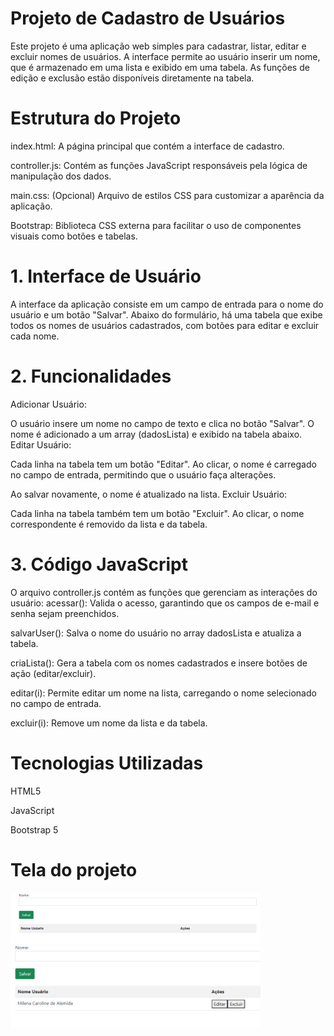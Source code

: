 # Projeto de Cadastro de Usuários

Este projeto é uma aplicação web simples para cadastrar, listar, editar e excluir nomes de usuários. A interface permite ao usuário inserir um nome, que é armazenado em uma lista e exibido em uma tabela. As funções de edição e exclusão estão disponíveis diretamente na tabela.

# Estrutura do Projeto

index.html: A página principal que contém a interface de cadastro.

controller.js: Contém as funções JavaScript responsáveis pela lógica de manipulação dos dados.

main.css: (Opcional) Arquivo de estilos CSS para customizar a aparência da aplicação.

Bootstrap: Biblioteca CSS externa para facilitar o uso de componentes visuais como botões e tabelas.


# 1. Interface de Usuário
A interface da aplicação consiste em um campo de entrada para o nome do usuário e um botão "Salvar".
 Abaixo do formulário, há uma tabela que exibe todos os nomes de usuários cadastrados, com botões para editar e excluir cada nome.

# 2. Funcionalidades
Adicionar Usuário:

O usuário insere um nome no campo de texto e clica no botão "Salvar".
O nome é adicionado a um array (dadosLista) e exibido na tabela abaixo.
Editar Usuário:

Cada linha na tabela tem um botão "Editar". Ao clicar, o nome é carregado no campo de entrada, permitindo que o usuário faça alterações.

Ao salvar novamente, o nome é atualizado na lista.
Excluir Usuário:

Cada linha na tabela também tem um botão "Excluir". Ao clicar, o nome correspondente é removido da lista e da tabela.

# 3. Código JavaScript

O arquivo controller.js contém as funções que gerenciam as interações do usuário:
acessar(): Valida o acesso, garantindo que os campos de e-mail e senha sejam preenchidos.

salvarUser(): Salva o nome do usuário no array dadosLista e atualiza a tabela.

criaLista(): Gera a tabela com os nomes cadastrados e insere botões de ação (editar/excluir).

editar(i): Permite editar um nome na lista, carregando o nome selecionado no campo de entrada.

excluir(i): Remove um nome da lista e da tabela.


# Tecnologias Utilizadas

HTML5

JavaScript

Bootstrap 5

# Tela do projeto

<img src="projeto1.png" width=400px>

<img src="projeto3.png" width=400px>
